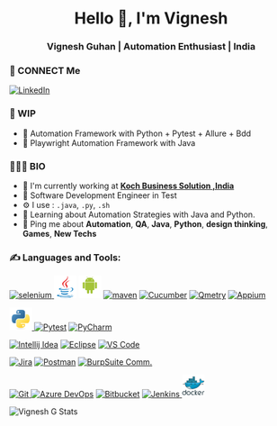 
<!--
**VigneshGuhan/VigneshGuhan** is a ✨ _special_ ✨ repository because its `README.md` (this file) appears on your GitHub profile.
-->
<h1 align="center">Hello 👋, I'm Vignesh</h1>
<h3 align="center">Vignesh Guhan | Automation Enthusiast  | India </h3><h3 align="center">

### 🙋 CONNECT Me


[![LinkedIn](https://img.shields.io/badge/LinkedIn-%230077B5.svg?logo=linkedin&logoColor=white)](https://linkedin.com/in/VigneshGuhan)

### 🏢 WIP 
- 🔭 Automation Framework with Python + Pytest + Allure + Bdd
- 🔭 Playwright Automation Framework with Java


### 👨🏻‍💻 BIO

- 💼 I'm currently working at [**Koch Business Solution ,India**](https://www.linkedin.com/company/kbsindia/)
- 🤖 Software Development Engineer in Test
- ⚙️ I use : `.java`, `.py`, `.sh`
- 🌱 Learning about Automation Strategies with Java and Python.
- 💬 Ping me about **Automation**, **QA**, **Java**, **Python**, **design thinking**, **Games**, **New Techs**

### ✍️ Languages and Tools:

<p align="left">
    <a href="https://www.selenium.dev" target="_blank">
        <img src="https://avatars.githubusercontent.com/u/983927?s=200&v=4" alt="selenium" width="40" height="40"/> </a>
    <a href="https://www.java.com" target="_blank">
        <img src="https://raw.githubusercontent.com/devicons/devicon/master/icons/java/java-original.svg" alt="java"
             width="40" height="40"/></a>
    <a href="https://developer.android.com" target="_blank" rel="noreferrer">
        <img src="https://raw.githubusercontent.com/devicons/devicon/master/icons/android/android-original-wordmark.svg"
             alt="android" width="40" height="40"/></a>
    <a href="https://maven.apache.org/" target="_blank" rel="noreferrer"> <img
                src="https://upload.wikimedia.org/wikipedia/commons/5/52/Apache_Maven_logo.svg" alt="maven" width="70"
                height="30"/></a>
    <a href="https://cucumber.io/" target="_blank" rel="noreferrer">
        <img src="https://cdn.worldvectorlogo.com/logos/cucumber.svg" alt="Cucumber" width="40" height="40"/></a>
    <a href="https://github.com/qmetry" target="_blank" rel="noreferrer">
        <img src="https://avatars.githubusercontent.com/u/20469769?s=200&v=4" alt="Qmetry" width="40" height="40"/></a>
    <a href="https://appium.io/" target="_blank" rel="noreferrer">
        <img src="https://avatars.githubusercontent.com/u/3221291?s=200&v=4" alt="Appium" width="40" height="40"/></a>

</p>
<p>
    <a href="https://www.python.org/" target="_blank"> <img
            src="https://raw.githubusercontent.com/devicons/devicon/master/icons/python/python-original.svg"
            alt="Python" width="40" height="40"/>
    </a>
    <a href="https://docs.pytest.org/" target="_blank" rel="noreferrer">
        <img src="https://docs.pytest.org/en/7.1.x/_static/pytest_logo_curves.svg" alt="Pytest" width="40" height="40"/></a>
    <a href="https://www.jetbrains.com/pycharm/" target="_blank" rel="noreferrer"> <img
            src="https://cdn.worldvectorlogo.com/logos/pycharm-1.svg" alt="PyCharm" width="80" height="40"/></a>

</p>
<p>
    <a href="https://www.jetbrains.com/idea/" target="_blank" rel="noreferrer"> <img
            src="https://upload.wikimedia.org/wikipedia/commons/9/9c/IntelliJ_IDEA_Icon.svg" alt="Intellij Idea"
            width="40" height="40"/></a>
     <a href="https://www.eclipse.org/downloads/" target="_blank" rel="noreferrer"> <img
            src="https://cdn.worldvectorlogo.com/logos/eclipse-11.svg" alt="Eclipse" width="40" height="40"/></a>
<a href="https://code.visualstudio.com/" target="_blank" rel="noreferrer"> <img
            src="https://upload.wikimedia.org/wikipedia/commons/thumb/9/9a/Visual_Studio_Code_1.35_icon.svg/768px-Visual_Studio_Code_1.35_icon.svg.png" alt="VS Code" width="40" height="40"/></a>

</p>
<p>
    <a href="https://www.atlassian.com/software/jira" target="_blank" rel="noreferrer">
        <img src="https://cdn.worldvectorlogo.com/logos/jira-3.svg" alt="Jira" width="40" height="40"/></a>
    <a href="https://postman.com" target="_blank" rel="noreferrer"> <img
            src="https://www.vectorlogo.zone/logos/getpostman/getpostman-icon.svg" alt="Postman" width="40"
            height="40"/></a>
    <a href="https://portswigger.net/burp" target="_blank" rel="noreferrer"> <img
            src="https://avatars.githubusercontent.com/u/13749115?s=200&v=4" alt="BurpSuite Comm." width="40"
            height="40"/> </a>
</p>
<p>
    <a href="https://git-scm.com/" target="_blank" rel="noreferrer"> <img
            src="https://www.vectorlogo.zone/logos/git-scm/git-scm-icon.svg" alt="Git" width="40" height="40"/> </a>
    <a href="https://azure.microsoft.com/en-us/products/devops/#overview" target="_blank" rel="noreferrer">
        <img src="https://i0.wp.com/zeevector.com/wp-content/uploads/Azure-Devops-Logo-Transparent.png" alt="Azure DevOps"
             width="40" height="40"/></a>
    <a href="https://bitbucket.org/product/" target="_blank" rel="noreferrer">
        <img src="https://wac-cdn.atlassian.com/dam/jcr:c942540c-53ae-4357-bffa-ed37739d71b0/bitbucket-atlassian-logo.svg"
             alt="Bitbucket" width="70" height="40"/></a>
    <a href="https://www.jenkins.io" target="_blank" rel="noreferrer"> <img
            src="https://www.vectorlogo.zone/logos/jenkins/jenkins-icon.svg" alt="Jenkins" width="40" height="40"/> </a>
    <a href="https://www.docker.com/" target="_blank" rel="noreferrer"> <img
            src="https://raw.githubusercontent.com/devicons/devicon/master/icons/docker/docker-original-wordmark.svg"
            alt="Docker" width="40" height="40"/> </a>
    
</p>


<p><img align="left" src="https://github-readme-stats.vercel.app/api/top-langs?username=VigneshGuhan&show_icons=true&locale=en&layout=compact&theme=radical" alt="Vignesh G Stats" /></p>
